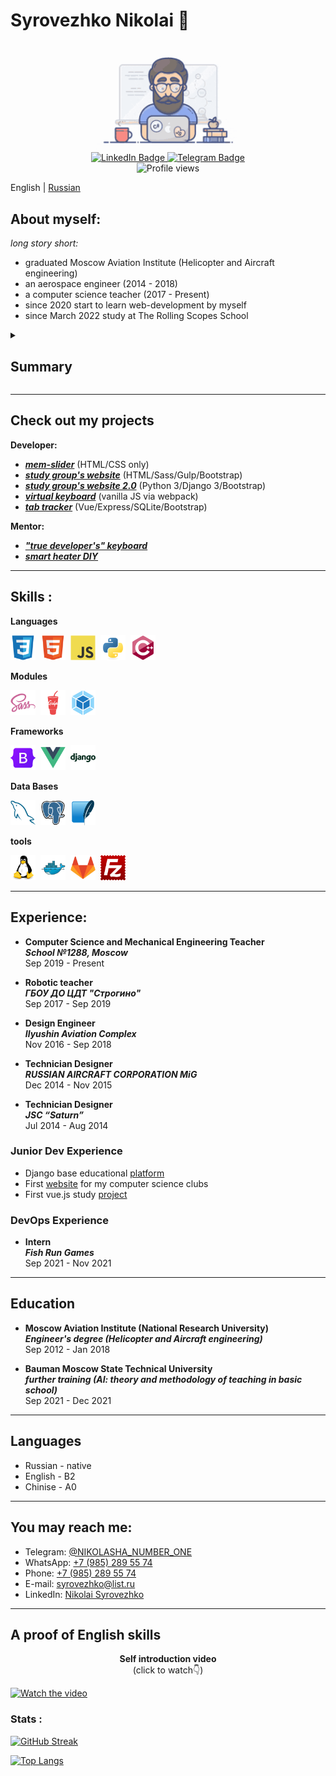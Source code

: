 # Syrovezhko Nikolai 👋

<div class="header" align="center">
	<img src="./giphy.gif" alt="test" width="230">
	<div id="badges">
    <a href="https://www.linkedin.com/in/nikolai-syrovezhko">
      <img src="https://img.shields.io/badge/LinkedIn-blue?style=for-the-badge&logo=linkedin&logoColor=white" alt="LinkedIn Badge"/>
    </a>
    <a href="https://telegram.me/NIKOLASHA_NUMBER_ONE">
      <img src="https://img.shields.io/badge/Telegram-2CA5E0?style=for-the-badge&logo=telegram&logoColor=white" alt="Telegram Badge"/>
    </a>
  </div>
  <img src="https://komarev.com/ghpvc/?username=syrovezhko&style=flat-square&color=blue" alt="Profile views"/>
</div>

English | [Russian](./READMEru.md)

## About myself:

*long story short:*
- graduated Moscow Aviation Institute (Helicopter and Aircraft engineering)
- an aerospace engineer (2014 - 2018)
- a computer science teacher (2017 - Present)
- since 2020 start to learn web-development by myself
- since March 2022 study at The Rolling Scopes School

<details>
<summary>

## Summary

</summary>
My name is Nikolai. I am a junior front-end developer.

In 2018, I graduated from the Moscow Aviation Institute as an aircraft and helicopter engineer. I have been worked in industry since I was a student. 

After 3 years of industry work, I've changed my career. I became a teacher. My professor invited me to take the first steps in this direction.

Sounds crazy, doesn't it? Why should schools hire an engineer as a teacher? The answer is simple: most of Moscow schools need an engineer with "crazy ideas" and the capability to teach. It's my job to come up with an engineering project and implement it with a team of students.

Working at school gave me the opportunity to try many IT directions. I've learned the basics of Python and C++, how to work with Arduino and program microcontrollers using the SPI interface. I've tried myself as DevOps, FrontEND and BackEND developers. I've made my  [IoT](https://grabcad.com/library/convector-patriot-pt-c-15-x-v41-1) , [hardware & software](https://github.com/syrovezhko/developer-keyboard/tree/software-ru) projects. So, school gave me the opportunity to choose what I really would like to do. Yeh, it’s front-end. 

I've started by making a website for my study groups. It was a simple multiple page [website](https://syrovezhko.github.io/bootstrap_4_test ) on Bootstrap with manual data updating. In development, I’ve used SASS with Gulp.

For the current academic year (2021-2022), I have made a website using Django 3. It was meant like a private business. But it’s failed to launch in marketing. By the way, you can checkout the [project](https://github.com/syrovezhko/platform)

On the recommendation of my friend (he is a senior developer in the Luxoft Russia), I’ve started to learn Vue.js. So, I made my first web app project, FullStack app project. I’ve used Vue.js, Express.js, SqLite DB. You may [check out it](https://syrovezhko.github.io/tab-tracker/client/dist), as well.


At the time, I’ve find out The Rolling Scopes School. I think it has become the best part of my self-studying. It made my knowledge better, stronger day to day I believe, I’m ready for new challenges and projects.

So, that's my story.

Thank you for your attention

</details>

---

## Check out my projects
**Developer:**
- ***[mem-slider](https://syrovezhko.github.io/cssMemSlider/cssMemSlider/index.html)*** (HTML/CSS only)
- ***[study group's website](https://syrovezhko.github.io/bootstrap_4_test/)*** (HTML/Sass/Gulp/Bootstrap)
- ***[study group's website 2.0](https://github.com/syrovezhko/platform)*** (Python 3/Django 3/Bootstrap)
- ***[virtual keyboard](https://syrovezhko.github.io/cssMemSlider/cssMemSlider/index.html)*** (vanilla JS via webpack)
- ***[tab tracker](https://github.com/syrovezhko/tab-tracker)*** (Vue/Express/SQLite/Bootstrap)

**Mentor:**

- ***["true developer's" keyboard](https://github.com/syrovezhko/developer-keyboard/tree/software-ru)***
- ***[smart heater DIY](https://grabcad.com/library/convector-patriot-pt-c-15-x-v41-1)***

---

## Skills :
**Languages**
<div>
<img src="https://raw.githubusercontent.com/devicons/devicon/2ae2a900d2f041da66e950e4d48052658d850630/icons/css3/css3-original.svg"  title="CSS3" alt="CSS" width="40" height="40"/>&nbsp;
<img src="https://github.com/devicons/devicon/blob/master/icons/html5/html5-original.svg" title="HTML5" alt="HTML" width="40" height="40"/>&nbsp;
<img src="https://github.com/devicons/devicon/blob/master/icons/javascript/javascript-original.svg" title="JavaScript" alt="JavaScript" width="40" height="40"/>&nbsp;
<img src="https://raw.githubusercontent.com/devicons/devicon/2ae2a900d2f041da66e950e4d48052658d850630/icons/python/python-original.svg" title="Python" alt="Python" width="40" height="40"/>&nbsp;
<img src="https://github.com/devicons/devicon/blob/master/icons/cplusplus/cplusplus-original.svg" title="cplusplus" alt="cplusplus" width="40" height="40"/>&nbsp;
</div>

**Modules**
<div>
<img src="https://github.com/devicons/devicon/blob/master/icons/sass/sass-original.svg" title="sass" alt="sass" width="40" height="40"/>&nbsp;
<img src="https://github.com/devicons/devicon/blob/master/icons/gulp/gulp-plain.svg" title="gulp" alt="gulp" width="40" height="40"/>&nbsp;
<img src="https://github.com/devicons/devicon/blob/master/icons/webpack/webpack-original.svg" title="webpack" alt="webpack" width="40" height="40"/>&nbsp;
</div>

**Frameworks**

<div>
<img src="https://github.com/devicons/devicon/blob/master/icons/bootstrap/bootstrap-original.svg" title="bootstrap" alt="bootstrap" width="40" height="40"/>&nbsp;
<img src="https://github.com/devicons/devicon/blob/master/icons/vuejs/vuejs-original.svg" title="vuejs" alt="vuejs" width="40" height="40"/>&nbsp;
<img src="https://github.com/devicons/devicon/blob/master/icons/django/django-plain-wordmark.svg" title="django" alt="django" width="40" height="40"/>&nbsp;
</div>

**Data Bases**

<div>
<img src="https://github.com/devicons/devicon/blob/master/icons/mysql/mysql-original.svg" title="mysql" alt="mysql" width="40" height="40"/>&nbsp;
<img src="https://github.com/devicons/devicon/blob/master/icons/postgresql/postgresql-original.svg" title="postgresql" alt="postgresql" width="40" height="40"/>&nbsp;
<img src="https://github.com/devicons/devicon/blob/master/icons/sqlite/sqlite-original.svg" title="sqlite" alt="sqlite" width="40" height="40"/>&nbsp;
</div>

**tools**

<div>
<img src="https://github.com/devicons/devicon/blob/master/icons/linux/linux-original.svg" title="linux" alt="linux" width="40" height="40"/>&nbsp;
<img src="https://github.com/devicons/devicon/blob/master/icons/docker/docker-original.svg" title="docker" alt="docker" width="40" height="40"/>&nbsp;
<img src="https://github.com/devicons/devicon/blob/master/icons/gitlab/gitlab-original.svg" title="gitlab" alt="gitlab" width="40" height="40"/>&nbsp;
<img src="https://github.com/devicons/devicon/blob/master/icons/filezilla/filezilla-plain.svg" title="filezilla" alt="filezilla" width="40" height="40"/>&nbsp;
</div>

---

## Experience:

* **Computer Science and Mechanical Engineering Teacher**  
***School №1288, Moscow***  
Sep 2019 - Present

* **Robotic teacher**  
***ГБОУ ДО ЦДТ "Строгино"***  
Sep 2017 - Sep 2019

* **Design Engineer**  
***Ilyushin Aviation Complex***  
Nov 2016 - Sep 2018

* **Technician Designer**  
***RUSSIAN AIRCRAFT CORPORATION MiG***  
Dec 2014 - Nov 2015

* **Technician Designer**  
***JSC “Saturn”***  
Jul 2014 - Aug 2014

### Junior Dev Experience
* Django base educational [platform](https://github.com/syrovezhko/platform)
* First [website](https://github.com/syrovezhko/bootstrap_4_test) for my computer science clubs
* First vue.js study [project](https://github.com/syrovezhko/tab-tracker)

### DevOps Experience
* **Intern**  
***Fish Run Games***  
Sep 2021 - Nov 2021

---

## Education

* **Moscow Aviation Institute (National Research University)**  
***Engineer's degree (Helicopter and Aircraft engineering)***  
Sep 2012 - Jan 2018

* **Bauman Moscow State Technical University**  
***further training (AI: theory and methodology of teaching in basic school)***  
Sep 2021 - Dec 2021

---

## Languages

* Russian - native
* English - B2
* Chinise - A0

---

## You may reach me:
* Telegram: [@NIKOLASHA_NUMBER_ONE](https://t.me/NIKOLASHA_NUMBER_ONE)
* WhatsApp: [+7 (985) 289 55 74](https://wa.me/79852895574)
* Phone: [+7 (985) 289 55 74](tel:+79852895574)
* E-mail: [syrovezhko@list.ru](mailto:syrovezhko@list.ru)
* LinkedIn: [Nikolai Syrovezhko](https://www.linkedin.com/in/nikolai-syrovezhko/)

---

##  A proof of English skills

<p align="center"><b>Self introduction video</b><br>(click to watch👇)</p>

[![Watch the video](https://img.youtube.com/vi/f7AcK2fRkig/maxresdefault.jpg)](https://youtu.be/f7AcK2fRkig)

### Stats :


[![GitHub Streak](http://github-readme-streak-stats.herokuapp.com?user=syrovezhko&theme=dark&background=000000)](https://git.io/streak-stats)

[![Top Langs](https://github-readme-stats.vercel.app/api/top-langs/?username=syrovezhko&layout=compact&theme=vision-friendly-dark)](https://github.com/anuraghazra/github-readme-stats)